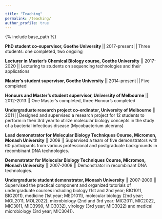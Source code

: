 ```yaml
---

title: "Teaching"
permalink: /teaching/
author_profile: true
---
```


{% include base_path %}

**PhD student co-supervisor, Goethe University** || 2017-present ||
Three students: one completed, two ongoing

**Lecturer in Master’s Chemical Biology course, Goethe University** || 2017-2020 || 
Lecturing to students on sequencing technologies and their applications

**Master’s student supervisor, Goethe University** || 2014-present || 
Five completed		

**Honours and Master’s student supervisor, University of Melbourne** || 2012-2013 || 
One Master’s completed, three Honour’s completed

**Undergraduate research project co-ordinator, University of Melbourne** || 2011 || 
Designed and supervised a research project for 12 students to perform in their 3rd year to utilize molecular biology concepts in the study of a bacterial infectious disease (Mycobacterium ulcerans)

**Lead demonstrator for Molecular Biology Techniques Course, Micromon, Monash University** || 2009 ||
Supervised a team of five demonstrators with 60 participants from various professional and postgraduate backgrounds in recombinant DNA technologies.

**Demonstrator for Molecular Biology Techniques Course, Micromon, Monash University** || 2007-2008 ||
Demonstrator in recombinant DNA technologies.

**Undergraduate student demonstrator, Monash University** || 2007-2009 || 
Supervised the practical component and organized tutorials of undergraduate courses including biology (1st and 2nd year; BIO1011, BIO2011), medicine (1st year; MED1011), molecular biology (2nd year; MOL2011, MOL2022), microbiology (2nd and 3rd year; MIC2011, MIC2022, MIC3011, MIC3990, MIC3032), virology (3rd year; MIC3022) and medical microbiology (3rd year; MIC3041).

